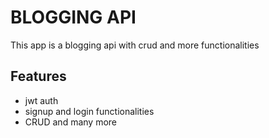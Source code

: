 # BLOGGING API
This app is a blogging api with crud and more functionalities

## Features

- jwt auth
- signup and login functionalities
- CRUD and many more
